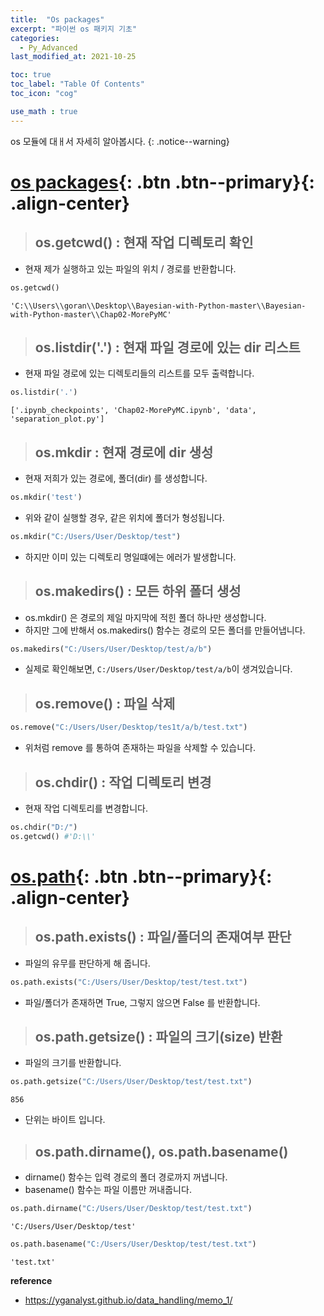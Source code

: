 ```yaml
---
title:  "Os packages"
excerpt: "파이썬 os 패키지 기초"
categories:
  - Py_Advanced
last_modified_at: 2021-10-25

toc: true
toc_label: "Table Of Contents"
toc_icon: "cog"

use_math : true
---
```


 os 모듈에 대ㅐ서 자세히 알아봅시다.
{: .notice--warning}

# [os packages](#link){: .btn .btn--primary}{: .align-center}

> ## os.getcwd() : 현재 작업 디렉토리 확인

- 현재 제가 실행하고 있는 파일의 위치 / 경로를 반환합니다.

```python
os.getcwd()
```



```
'C:\\Users\\goran\\Desktop\\Bayesian-with-Python-master\\Bayesian-with-Python-master\\Chap02-MorePyMC'
```

> ## os.listdir('.') : 현재 파일 경로에 있는 dir 리스트

- 현재 파일 경로에 있는 디렉토리들의 리스트를 모두 출력합니다.

```python
os.listdir('.')
```

```
['.ipynb_checkpoints', 'Chap02-MorePyMC.ipynb', 'data', 'separation_plot.py']
```

> ## os.mkdir : 현재 경로에 dir 생성

- 현재 저희가 있는 경로에, 폴더(dir) 를 생성합니다.

```python
os.mkdir('test')
```

- 위와 같이 실행할 경우, 같은 위치에 폴더가 형성됩니다.

```python
os.mkdir("C:/Users/User/Desktop/test")
```

- 하지만 이미 있는 디렉토리 명일떄에는 에러가 발생합니다.

> ## os.makedirs() : 모든 하위 폴더 생성

- os.mkdir() 은 경로의 제일 마지막에 적힌 폴더 하나만 생성합니다.
- 하지만 그에 반해서 os.makedirs() 함수는 경로의 모든 폴더를 만들어냅니다.

```python
os.makedirs("C:/Users/User/Desktop/test/a/b")
```

- 실제로 확인해보면, `C:/Users/User/Desktop/test/a/b`이 생겨있습니다.

> ## os.remove() : 파일 삭제 

```python
os.remove("C:/Users/User/Desktop/tes1t/a/b/test.txt")
```

- 위처럼 remove 를 통하여 존재하는 파일을 삭제할 수 있습니다. 

> ## os.chdir() : 작업 디렉토리 변경

- 현재 작업 디렉토리를 변경합니다.

```python
os.chdir("D:/")
os.getcwd() #'D:\\'
```

# [os.path](#link){: .btn .btn--primary}{: .align-center}

> ## os.path.exists() : 파일/폴더의 존재여부 판단

- 파일의 유무를 판단하게 해 줍니다. 

```python
os.path.exists("C:/Users/User/Desktop/test/test.txt")
```

- 파일/폴더가 존재하면 True, 그렇지 않으면 False 를 반환합니다.

> ## os.path.getsize() : 파일의 크기(size) 반환

- 파일의 크기를 반환합니다.

```python
os.path.getsize("C:/Users/User/Desktop/test/test.txt")
```

```
856
```

- 단위는 바이트 입니다. 

> ## os.path.dirname(), os.path.basename()

- dirname() 함수는 입력 경로의 폴더 경로까지 꺼냅니다.
- basename() 함수는 파일 이름만 꺼내줍니다. 

```python
os.path.dirname("C:/Users/User/Desktop/test/test.txt")
```

```
'C:/Users/User/Desktop/test'
```

```python
os.path.basename("C:/Users/User/Desktop/test/test.txt")
```

```
'test.txt'
```

**reference**

- <https://yganalyst.github.io/data_handling/memo_1/>

